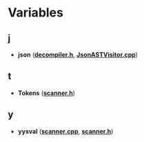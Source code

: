 
# Variables



## j

* **json** ([**decompiler.h**](decompiler_8h.md), [**JsonASTVisitor.cpp**](JsonASTVisitor_8cpp.md))


## t

* **Tokens** ([**scanner.h**](scanner_8h.md))


## y

* **yysval** ([**scanner.cpp**](scanner_8cpp.md), [**scanner.h**](scanner_8h.md))




